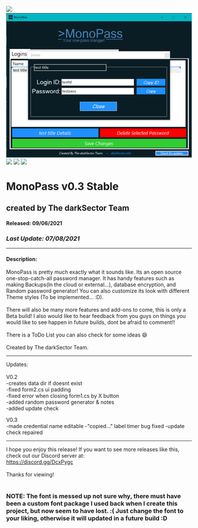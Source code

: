
<img src="ss1.png">
<img src="ss5.png">
<img src="ss2.png">
<img src="ss3.png">
<img src="ss4.png">

# MonoPass v0.3 Stable
## created by The darkSector Team

#### Released: 09/06/2021<br>
### <i>Last Update: 07/08/2021</i>

<hr>

#### Description:<br>
MonoPass is pretty much exactly what it sounds like. Its an open source one-stop-catch-all password manager. It has handy features such as making Backups(In the cloud or external...), database encryption, and Random password generator! You can also customize its look with different Theme styles (To be implemented... :D). 
<br><br>
There will also be many more features and add-ons to come, this is only a Beta build! I also would like to hear feedback from you guys on things you would like to see happen in future builds, dont be afraid to comment!!
<br><br>
There is a ToDo List you can also check for some ideas :smile:
<br><br>
Created by The darkSector Team.

<hr>
Updates:<br><br>
V0.2<br>
-creates data dir if doesnt exist<br>
-fixed form2.cs ui padding<br>
-fixed error when closing form1.cs by X button<br>
-added random password generator & notes<br>
-added update check<br>

V0.3<br>
-made credential name editable
-"copied..." label timer bug fixed
-update check repaired
<hr>

I hope you enjoy this release! If you want to see more releases like this, check out our Discord server at:<br>
https://discord.gg/DcxPygc
<br><br>
Thanks for viewing!
<br><br>
### NOTE: The font is messed up not sure why, there must have been a custom font package I used back when I create this project, but now seem to have lost. :( Just change the font to your liking, otherwise it will updated in a future build :D
